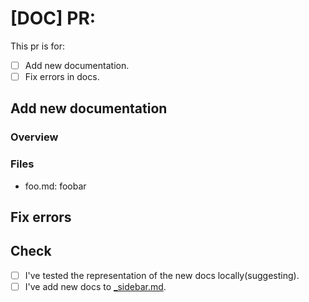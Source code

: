 # [DOC] PR: <Your pr title>

This pr is for:

- [ ] Add new documentation.
- [ ] Fix errors in docs.

<!-- Select your option -->

<!-- If you are adding new docs, fill this -->

## Add new documentation

### Overview

<!-- Describes what you've added to the docs -->

### Files

<!-- Overview for each file you've added -->

- foo.md: foobar

## Fix errors

### <Your title for a single fix>

<!-- Your description for fix. -->

## Check

- [ ] I've tested the representation of the new docs locally(suggesting).
- [ ] I've add new docs to [_sidebar.md](docs/_sidebar.md).
